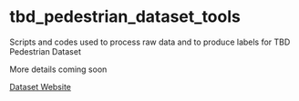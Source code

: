 # tbd_pedestrian_dataset_tools
Scripts and codes used to process raw data and to produce labels for TBD Pedestrian Dataset

More details coming soon

[Dataset Website](https://tbd.ri.cmu.edu/resources/tbd-social-navigation-datasets/)
